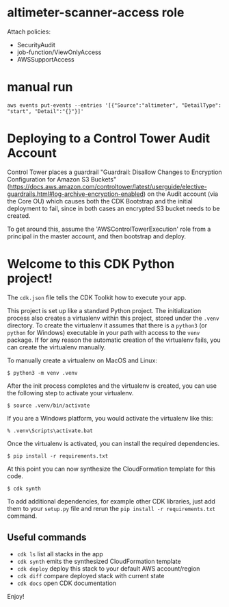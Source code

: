 
# altimeter-scanner-access role
Attach policies:
* SecurityAudit
* job-function/ViewOnlyAccess
* AWSSupportAccess

# manual run
```
aws events put-events --entries '[{"Source":"altimeter", "DetailType": "start", "Detail":"{}"}]'
```

# Deploying to a Control Tower Audit Account
Control Tower places a guardrail "Guardrail: Disallow Changes to Encryption Configuration for Amazon S3 Buckets" (https://docs.aws.amazon.com/controltower/latest/userguide/elective-guardrails.html#log-archive-encryption-enabled) on the Audit account (via the Core OU) which causes both the CDK Bootstrap and the initial deployment to fail, since in both cases an encrypted S3 bucket needs to be created.

To get around this, assume the 'AWSControlTowerExecution' role from a principal in the master account, and then bootstrap and deploy. 


# Welcome to this CDK Python project!

The `cdk.json` file tells the CDK Toolkit how to execute your app.

This project is set up like a standard Python project.  The initialization
process also creates a virtualenv within this project, stored under the `.venv`
directory.  To create the virtualenv it assumes that there is a `python3`
(or `python` for Windows) executable in your path with access to the `venv`
package. If for any reason the automatic creation of the virtualenv fails,
you can create the virtualenv manually.

To manually create a virtualenv on MacOS and Linux:

```
$ python3 -m venv .venv
```

After the init process completes and the virtualenv is created, you can use the following
step to activate your virtualenv.

```
$ source .venv/bin/activate
```

If you are a Windows platform, you would activate the virtualenv like this:

```
% .venv\Scripts\activate.bat
```

Once the virtualenv is activated, you can install the required dependencies.

```
$ pip install -r requirements.txt
```

At this point you can now synthesize the CloudFormation template for this code.

```
$ cdk synth
```

To add additional dependencies, for example other CDK libraries, just add
them to your `setup.py` file and rerun the `pip install -r requirements.txt`
command.

## Useful commands

 * `cdk ls`          list all stacks in the app
 * `cdk synth`       emits the synthesized CloudFormation template
 * `cdk deploy`      deploy this stack to your default AWS account/region
 * `cdk diff`        compare deployed stack with current state
 * `cdk docs`        open CDK documentation

Enjoy!
